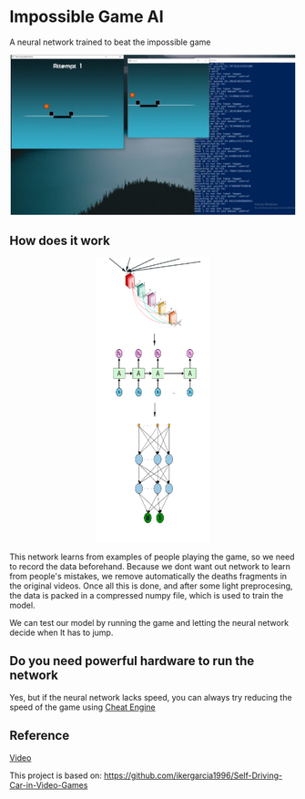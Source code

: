 # Impossible Game AI
A neural network trained to beat the impossible game
<p align="center">
  <img src="./images/impossible_game.png" width="500">
</p>

## How does it work
<p align="center">
  <img src="./images/NN.png" width="200" height="500">
</p>
This network learns from examples of people playing the game, so we need to record the data beforehand. Because we dont want out network to learn from people's mistakes, we remove automatically the deaths fragments in the original videos. Once all this is done, and after some light preprocesing, the data is packed in a compressed numpy file, which is used to train the model.

We can test our model by running the game and letting the neural network decide when It has to jump. 

## Do you need powerful hardware to run the network
Yes, but if the neural network lacks speed, you can always try reducing the speed of the game using [Cheat Engine](https://www.cheatengine.org)

## Reference
[Video](https://youtu.be/u9vJA7DSV2c)

This project is based on: 
https://github.com/ikergarcia1996/Self-Driving-Car-in-Video-Games
